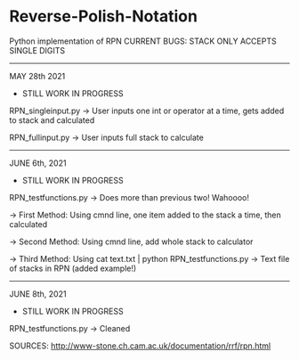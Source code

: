 # Reverse-Polish-Notation
Python implementation of RPN
CURRENT BUGS: STACK ONLY ACCEPTS SINGLE DIGITS

___________________________________

MAY 28th 2021 
- STILL WORK IN PROGRESS

RPN_singleinput.py
-> User inputs one int or operator at a time, gets added to stack and calculated

RPN_fullinput.py
-> User inputs full stack to calculate

______________________________________

JUNE 6th, 2021
- STILL WORK IN PROGRESS

RPN_testfunctions.py
-> Does more than previous two! Wahoooo!

  -> First Method: Using cmnd line, one item added to the stack a time, then calculated
  
  -> Second Method: Using cmnd line, add whole stack to calculator
  
  -> Third Method: Using cat text.txt | python RPN_testfunctions.py -> Text file of stacks in RPN (added example!)
 
 ______________________________________

JUNE 8th, 2021
- STILL WORK IN PROGRESS

RPN_testfunctions.py
-> Cleaned

SOURCES:
http://www-stone.ch.cam.ac.uk/documentation/rrf/rpn.html
